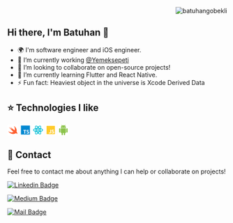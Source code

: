 
<p align="right"> <img src="https://komarev.com/ghpvc/?username=batuhangobekli" alt="batuhangobekli" /> </p>

## Hi there, I'm Batuhan 👋 
- 🌍  I'm software engineer and iOS engineer.
- 🔭  I’m currently working [@Yemeksepeti](https://yemeksepeti.com)
- 👯  I’m looking to collaborate on open-source projects!
- 🌱  I’m currently learning Flutter and React Native.
- ⚡   Fun fact: Heaviest object in the universe is Xcode Derived Data

## ⭐️ Technologies I like
<p align="left">
<img src="https://github.com/PKief/vscode-material-icon-theme/blob/main/icons/swift.svg" alt="swift" width="25" height="25" />
<img src="https://github.com/PKief/vscode-material-icon-theme/blob/main/icons/typescript.svg" alt="typescript" width="25" height="25" />
<img src="https://github.com/PKief/vscode-material-icon-theme/blob/main/icons/react.svg" alt="reacy" width="25" height="25" />
<img src="https://github.com/PKief/vscode-material-icon-theme/blob/main/icons/javascript.svg" alt="javascript" width="25" height="25" />
<img src="https://github.com/PKief/vscode-material-icon-theme/blob/main/icons/android.svg" alt="android" width="25" height="25" />

## 📌 Contact
Feel free to contact me about anything I can help or collaborate on projects!<br>

[![Linkedin Badge](https://img.shields.io/badge/linkedin-%230077B5.svg?&style=for-the-badge&logo=linkedin&logoColor=white)](https://www.linkedin.com/in/batuhan-göbekli-660161203/)

[![Medium Badge](https://img.shields.io/badge/medium-%230054B5.svg?&style=for-the-badge&logo=medium&logoColor=white)](https://batuhangobekli.medium.com)

[![Mail Badge](https://img.shields.io/badge/email-c14438?style=for-the-badge&logo=Gmail&logoColor=white&link=mailto:batuhangobekli@gmail.com)](mailto:batuhangobekli@gmail.com)

